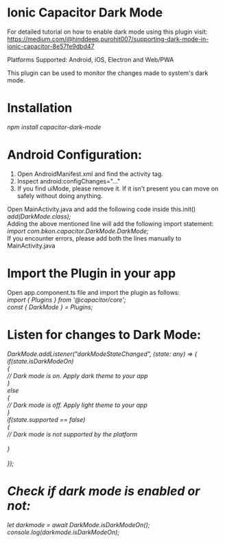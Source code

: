# Ionic Capacitor Dark Mode

For detailed tutorial on how to enable dark mode using this plugin visit:
https://medium.com/@hinddeep.purohit007/supporting-dark-mode-in-ionic-capacitor-8e57fe9dbd47

Platforms Supported: Android, iOS, Electron and Web/PWA

This plugin can be used to monitor the changes made to system's dark mode.

# Installation <br/>

<i> npm install capacitor-dark-mode </i>

# Android Configuration: <br/>

1. Open AndroidManifest.xml and find the activity tag. <br/>
2. Inspect android:configChanges="..." <br/>
3. If you find uiMode, please remove it. If it isn't present you can move on safely without doing anything.

Open MainActivity.java and add the following code inside this.init() <br/>
<i> add(DarkMode.class); </i> <br/>
Adding the above mentioned line will add the following import statement: <br/>
<i> import com.bkon.capacitor.DarkMode.DarkMode; </i> <br/>
If you encounter errors, please add both the lines manually to MainActivity.java <br/>

# Import the Plugin in your app <br/>

Open app.component.ts file and import the plugin as follows: <br/>
<i> import { Plugins } from '@capacitor/core'; </i> <br/>
<i> const { DarkMode } = Plugins; </i> <br/>

# Listen for changes to Dark Mode:

<i> DarkMode.addListener("darkModeStateChanged", (state: any) => { <br/>
if(state.isDarkModeOn) <br/>
{ <br/>
// Dark mode is on. Apply dark theme to your app <br/>
} <br/>
else <br/>
{ <br/>
// Dark mode is off. Apply light theme to your app <br/>
} <br/>
if(state.supported == false) <br/>
{ <br/>
// Dark mode is not supported by the platform <br/>  
 } <br/>  
 }); <br/>

# Check if dark mode is enabled or not:

let darkmode = await DarkMode.isDarkModeOn(); <br/>
console.log(darkmode.isDarkModeOn); <br/>
